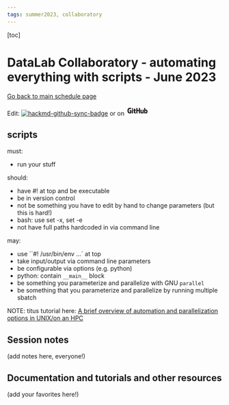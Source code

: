 ```yaml
---
tags: summer2023, collaboratory
---
```


[toc]

# DataLab Collaboratory - automating everything with scripts - June 2023

[Go back to main schedule page](https://hackmd.io/KhkZGZhyRt6pu4lbEHi6ow?view)

Edit: [![hackmd-github-sync-badge](https://hackmd.io/Vd7gHav9QZ-LGegA5CUE9Q/badge)](https://hackmd.io/Vd7gHav9QZ-LGegA5CUE9Q)
 or on [![github](https://raw.githubusercontent.com/ngs-docs/2023-june-datalab-collaboratory/main/images/GitHub_Logo.png)](https://github.com/ngs-docs/2023-june-datalab-collaboratory/blob/main/resources/git-for-version-control.md)

## scripts

must:
* run your stuff

should:
* have #! at top and be executable
* be in version control
* not be something you have to edit by hand to change parameters (but this is hard!)
* bash: use set -x, set -e
* not have full paths hardcoded in via command line

may:
* use ``#! /usr/bin/env ...` at top
* take input/output via command line parameters
* be configurable via options (e.g. python)
* python: contain `__main__` block
* be something you parameterize and parallelize with GNU `parallel`
* be something that you parameterize and parallelize by running multiple sbatch


NOTE: titus tutorial here: [A brief overview of automation and parallelization options in UNIX/on an HPC](https://hackmd.io/E8EgmtZoSe-lou4ZJnpiFw?view)

## Session notes

(add notes here, everyone!)

## Documentation and tutorials and other resources

(add your favorites here!)
